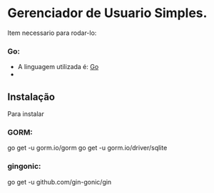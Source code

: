 # Gerenciador de Usuario Simples.
Item necessario para rodar-lo:

### Go:
- A linguagem utilizada é: [Go](https://golang.org/dl/)
- 

## Instalação
Para instalar 

### GORM:
go get -u gorm.io/gorm
go get -u gorm.io/driver/sqlite

### gingonic: 
go get -u github.com/gin-gonic/gin

